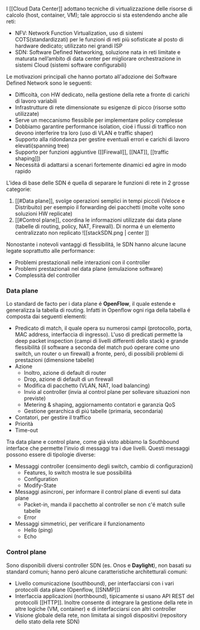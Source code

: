I [[Cloud Data Center]] adottano tecniche di virtualizzazione delle risorse di calcolo (host, container, VM); tale approccio si sta estendendo anche alle reti:
- NFV: Network Function Virtualization, uso di sistemi COTS(standardizzati) per le funzioni di reti più sofisticate al posto di hardware dedicato; utilizzato nei grandi ISP 
- SDN: Software Defined Networking, soluzione nata in reti limitate e maturata nell’ambito di data center per migliorare orchestrazione in sistemi Cloud (sistemi software configurabili)

Le motivazioni principali che hanno portato all'adozione dei Software Defined Network sono le seguenti:
- Difficoltà, con HW dedicato, nella gestione della rete a fronte di carichi di lavoro variabili
- Infrastrutture di rete dimensionate su esigenze di picco (risorse sotto utilizzate)
- Serve un meccanismo flessibile per implementare policy complesse
- Dobbiamo garantire performance isolation, cioé i flussi di traffico non devono interferire tra loro (uso di VLAN e traffic shaper)
- Supporto alla ridondanza per gestire eventuali errori e carichi di lavoro elevati(spanning tree)
- Supporto per funzioni aggiuntive ([[Firewall]], [[NAT]], [[traffic shaping]])
- Necessitá di adattarsi a scenari fortemente dinamici ed agire in modo rapido

L'idea di base delle SDN é quella di separare le funzioni di rete in 2 grosse categorie:
1. [[#Data plane]], svolge operazioni semplici in tempi piccoli (Veloce e Distribuito) per esempio il forwarding dei pacchetti (molte volte sono soluzioni HW replicate)
2. [[#Control plane]], coordina le informazioni utilizzate dai data plane (tabelle di routing, policy, NAT, Firewall). Di norma é un elemento centralizzato non replicato
![[stackSDN.png | center ]]

Nonostante i notevoli vantaggi di flessibilitá, le SDN hanno alcune lacune legate soprattutto alle performance:
- Problemi prestazionali nelle interazioni con il controller
- Problemi prestazionali nel data plane (emulazione software)
- Complessità del controller



### Data plane
Lo standard de facto per i data plane é **OpenFlow**, il quale estende e generalizza la tabella di routing. Infatti in Openflow ogni riga della tabella é composta dai seguenti elementi:
- Predicato di match, il quale opera su numerosi campi (protocollo, porta, MAC address, interfaccia di ingresso). L'uso di predicati permette la deep packet inspection (campi di livelli differenti dello stack) e grande flessibilitá (il software a seconda del match puó operare come uno switch, un router o un firewall) a fronte, peró, di possibili problemi di prestazioni (dimensione tabelle)
- Azione
	- Inoltro, azione di default di router
	- Drop, azione di default di un firewall
	- Modifica di pacchetto (VLAN, NAT, load balancing)
	- Invio al controller (invia al control plane per sollevare situazioni non previste)
	- Metering & shaping, aggiornamento contatori e garanzia QoS
	- Gestione gerarchica di piú tabelle (primaria, secondaria) 
- Contatori, per gestire il traffico 
- Priorità  
- Time-out

Tra data plane e control plane, come giá visto abbiamo la Southbound interface che permette l'invio di messaggi tra i due livelli. Questi messaggi possono essere di tipologie diverse:
- Messaggi controller (censimento degli switch, cambio di configurazioni)
	- Features, lo switch mostra le sue possibilitá 
	- Configuration
	- Modify-State
- Messaggi asincroni, per informare il control plane di eventi sul data plane
	- Packet-in, manda il pacchetto al controller se non c'é match sulle tabelle 
	- Error
- Messaggi simmetrici, per verificare il funzionamento
	- Hello (ping) 
	- Echo



### Control plane
Sono disponibili diversi controller SDN (es. Onos e **Daylight**), non basati su standard comuni; hanno peró alcune caratteristiche architetturali comuni:
- Livello comunicazione (southbound), per interfacciarsi con i vari protocolli data plane (Openflow, [[SNMP]])
- Interfaccia applicazioni (northbound), tipicamente si usano API REST del protocolli [[HTTP]]. Inoltre consente di integrare la gestione della rete in altre logiche (VM, container) e di interfacciarsi con altri controller
- Visione globale della rete, non limitata ai singoli dispositivi (repository dello stato della rete SDN)

